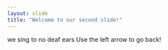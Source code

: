```yaml
---
layout: slide
title: "Welcome to our second slide!"
---
```

we sing to no deaf ears
Use the left arrow to go back!
